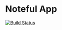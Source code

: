 Noteful App
============================

[![Build Status](https://travis-ci.org/thinkful-ei19/ray-noteful-app-v3a.svg?branch=master)](https://travis-ci.org/thinkful-ei19/ray-noteful-app-v3a)